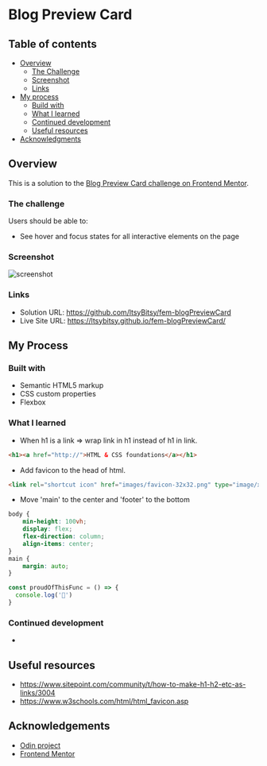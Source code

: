 # Blog Preview Card

## Table of contents

- [Overview](#overview)
  - [The Challenge](#the-challenge)
  - [Screenshot](#screenshot)
  - [Links](#links)
- [My process](#my-process)
  - [Build with](#built-with)
  - [What I learned](#what-i-learned)
  - [Continued development](#continued-development)
  - [Useful resources](#useful-resources)
- [Acknowledgments](#acknowledgements)
  
## Overview

This is a solution to the [Blog Preview Card challenge on Frontend Mentor](https://www.frontendmentor.io/challenges/blog-preview-card-ckPaj01IcS).

### The challenge

Users should be able to:
- See hover and focus states for all interactive elements on the page

### Screenshot

![screenshot](https://github.com/ltsyBitsy/fem-blogPreviewCard/blob/main/images/screenshot.jpg)

### Links

* Solution URL: https://github.com/ltsyBitsy/fem-blogPreviewCard
* Live Site URL: https://ltsybitsy.github.io/fem-blogPreviewCard/

## My Process

### Built with

  * Semantic HTML5 markup
  * CSS custom properties
  * Flexbox

### What I learned

* When h1 is a link => wrap link in h1 instead of h1 in link.
```html
<h1><a href="http://">HTML & CSS foundations</a></h1>
```
* Add favicon to the head of html.
```html
<link rel="shortcut icon" href="images/favicon-32x32.png" type="image/x-icon">
```
* Move 'main' to the center  and 'footer' to the bottom
```css
body {
    min-height: 100vh;
    display: flex;
    flex-direction: column;
    align-items: center;
}
main {
    margin: auto;
}
```
```js
const proudOfThisFunc = () => {
  console.log('🎉')
}
```

### Continued development

 *

## Useful resources

* https://www.sitepoint.com/community/t/how-to-make-h1-h2-etc-as-links/3004
* https://www.w3schools.com/html/html_favicon.asp

## Acknowledgements

* [Odin project](https://www.theodinproject.com/)
* [Frontend Mentor](https://www.frontendmentor.io/home)